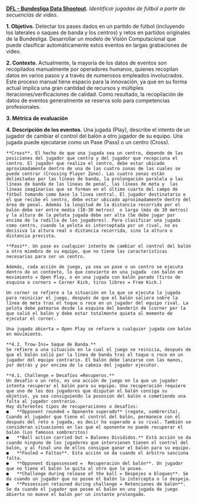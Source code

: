 

**[DFL - Bundesliga Data Shootout](https://www.kaggle.com/competitions/dfl-bundesliga-data-shootout).**
*Identificar jugadas de fútbol a partir de secuencias de video.*

**1.	Objetivo.**
	Detectar los pases dados en un partido de fútbol (incluyendo los laterales o saques de banda y los centros) y retos en partidos originales de la Bundesliga.
	Desarrollar un modelo de Visión Computacional que puede clasificar automáticamente estos eventos en largas grabaciones de video.

**2.	Contexto.**
	Actualmente, la mayoría de los datos de eventos son recopilados manualmente por operadores humanos, quienes recopilan datos en varios pasos y a través de numerosos empleados involucrados. Este proceso manual tiene espacio para la innovación, ya que en su forma actual implica una gran cantidad de recursos y múltiples iteraciones/verificaciones de calidad. Como resultado, la recopilación de datos de eventos generalmente se reserva solo para competencias profesionales.

**3. Métrica de evaluación**

**4. Descripción de los eventos.**
	Una jugada (Play), describe el intento de un jugador de cambiar el control del balón a otro jugador de su equipo. Una jugada puede ejecutarse como un Pase (Pass) o un centro (Cross).
	
	**Cross**. El hecho de que una jugada sea un centro, depende de las posiciones del jugador que centra y del jugador que recepciona el centro. El jugador que realiza el centro, debe estar ubicado aproximadamente dentro de una de las cuatro zonas de las cuales se puede centrar (Crossing Player Zone). Las cuatro zonas están delimitadas por las líneas de banda, la prolongación paralela a las líneas de banda de las líneas de penal, las líneas de meta y  las líneas imaginarias que se forman en el último cuarto del campo de fútbol tomando como base la línea central. El jugador destinatario o el que recibe el centro, debe estar ubicado aproximadamente dentro del área de penal. Además la longitud de la distancia recorrida por el balón debe ser entre media (10-30 metros)  o larga (más de 30 metros) y la altura de la pelota jugada debe ser alta (Se debe jugar por encima de la rodilla de los jugadores). Para clasificar una jugada como centro, cuando la pelota es interceptada por un rival, no es decisiva la altura real o distancia recorrida, sino la altura o distancia prevista.

	**Pass**. Un pase es cualquier intento de cambiar el control del balón a otro miembro de su equipo, que no tiene las características necesarias para ser un centro.

	Además, cada acción de juego, ya sea un pase o un centro se ejecuta dentro de un contexto, lo que convierte en una jugada  con balón en movimiento = Open Play, o en una jugada con balón parado (tiros de esquina o corners = Corner Kick, tiros libres = Free Kick.)

	Un corner se refiere a la situación en la que se ejecuta la jugada para reiniciar el juego, después de que el balón saliera sobre la línea de meta tras el toque o roce en un jugador del equipo rival. La pelota debe patearse desde la esquina del banderín de lcorner por la que salió el balón y debe estar totalmente quieta al momento de ejecutar el corner.

	Una jugada abierta = Open Play se refiere a cualquier jugada con balón en movimiento.

	**4.2. Trow-Ins= Saque de Banda.**
	Se refiere a una situación en la cual el juego se reinicia, después de que el balón salió por la línea de banda tras el toque o roce en un jugador del equipo contrario. El balón debe lanzarse con las manos, por detrás y por encima de la cabeza del jugador ejecutor.

	**4.1. Challenge = Desafíos =Recuperos.**
	Un desafío o un reto, es una acción de juego en la que un jugador intenta recuperar el balón para su equipo. Una recuperación requiere que uno de los dos jugadores que disputan el balón consiga su objetivo, ya sea consiguiendo la posesión del balón o cometiendo una falta al jugador contrario.
	Hay diferentes tipos de recuperaciones o desafíos:
	●	**Opponent rounded = Oponente superado** (regate, sombrerito), Cuando el jugador que tiene el control del balón, permanece con él después del reto o jugada, es decir ha superado a su rival. También se consideran situaciones en las que el oponente no puede recuperar el balón (Los famosos sombreritos)
	●	**Ball action carried Out = Balones Divididos.** Está acción se da cuando ninguno de los jugadores que intervienen tienen el control del balón, y al final uno de ellos consigue ganar el balón para su equipo. 
	●	**Fouled = Faltas**. Esta acción se da cuando el árbitro sanciona falta.
	●	**Opponent dispossessed =  Recuperación del balón**. Un jugador que no tiene el balón le quita al otro que lo posee.
	●	**Challenge during release of the ball = Despejes o bloques**. Se da cuando un jugador que no posee el balón lo intercepta o lo despeja. 
	●	**Possession retained during challenge = Retenciones de balón**. Se da cuando el jugador que posee el balón en una jugada de juego abierto no mueve el balón por un instante prolongado.
